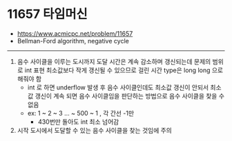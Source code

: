 # 11657 타임머신

- https://www.acmicpc.net/problem/11657
- Bellman-Ford algorithm, negative cycle
---
1. 음수 사이클을 이루는 도시까지 도달 시간은 계속 감소하며 갱신되는데 문제의 범위로 int 표현 최소값보다 작게 갱신될 수 있으므로 걸린 시간 type은 long long 으로 해줘야 함
    - int 로 하면 underflow 발생 후 음수 사이클인데도 최소값 갱신이 안되서 최소값 갱신이 계속 되면 음수 사이클임을 판단하는 방법으로 음수 사이클을 찾을 수 없음
    - ex: 1 ~ 2 ~ 3 ... ~ 500 ~ 1 , 각 간선 -1만
        - 430번만 돌아도 int 최소 넘어감
2. 시작 도시에서 도달할 수 있는 음수 사이클을 찾는 것임에 주의
